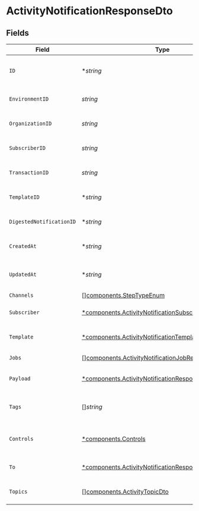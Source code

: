 # ActivityNotificationResponseDto


## Fields

| Field                                                                                                                         | Type                                                                                                                          | Required                                                                                                                      | Description                                                                                                                   |
| ----------------------------------------------------------------------------------------------------------------------------- | ----------------------------------------------------------------------------------------------------------------------------- | ----------------------------------------------------------------------------------------------------------------------------- | ----------------------------------------------------------------------------------------------------------------------------- |
| `ID`                                                                                                                          | **string*                                                                                                                     | :heavy_minus_sign:                                                                                                            | Unique identifier of the notification                                                                                         |
| `EnvironmentID`                                                                                                               | *string*                                                                                                                      | :heavy_check_mark:                                                                                                            | Environment ID of the notification                                                                                            |
| `OrganizationID`                                                                                                              | *string*                                                                                                                      | :heavy_check_mark:                                                                                                            | Organization ID of the notification                                                                                           |
| `SubscriberID`                                                                                                                | *string*                                                                                                                      | :heavy_check_mark:                                                                                                            | Subscriber ID of the notification                                                                                             |
| `TransactionID`                                                                                                               | *string*                                                                                                                      | :heavy_check_mark:                                                                                                            | Transaction ID of the notification                                                                                            |
| `TemplateID`                                                                                                                  | **string*                                                                                                                     | :heavy_minus_sign:                                                                                                            | Template ID of the notification                                                                                               |
| `DigestedNotificationID`                                                                                                      | **string*                                                                                                                     | :heavy_minus_sign:                                                                                                            | Digested Notification ID                                                                                                      |
| `CreatedAt`                                                                                                                   | **string*                                                                                                                     | :heavy_minus_sign:                                                                                                            | Creation time of the notification                                                                                             |
| `UpdatedAt`                                                                                                                   | **string*                                                                                                                     | :heavy_minus_sign:                                                                                                            | Last updated time of the notification                                                                                         |
| `Channels`                                                                                                                    | [][components.StepTypeEnum](../../models/components/steptypeenum.md)                                                          | :heavy_minus_sign:                                                                                                            | N/A                                                                                                                           |
| `Subscriber`                                                                                                                  | [*components.ActivityNotificationSubscriberResponseDto](../../models/components/activitynotificationsubscriberresponsedto.md) | :heavy_minus_sign:                                                                                                            | Subscriber of the notification                                                                                                |
| `Template`                                                                                                                    | [*components.ActivityNotificationTemplateResponseDto](../../models/components/activitynotificationtemplateresponsedto.md)     | :heavy_minus_sign:                                                                                                            | Template of the notification                                                                                                  |
| `Jobs`                                                                                                                        | [][components.ActivityNotificationJobResponseDto](../../models/components/activitynotificationjobresponsedto.md)              | :heavy_minus_sign:                                                                                                            | Jobs of the notification                                                                                                      |
| `Payload`                                                                                                                     | [*components.ActivityNotificationResponseDtoPayload](../../models/components/activitynotificationresponsedtopayload.md)       | :heavy_minus_sign:                                                                                                            | Payload of the notification                                                                                                   |
| `Tags`                                                                                                                        | []*string*                                                                                                                    | :heavy_minus_sign:                                                                                                            | Tags associated with the notification                                                                                         |
| `Controls`                                                                                                                    | [*components.Controls](../../models/components/controls.md)                                                                   | :heavy_minus_sign:                                                                                                            | Controls associated with the notification                                                                                     |
| `To`                                                                                                                          | [*components.ActivityNotificationResponseDtoTo](../../models/components/activitynotificationresponsedtoto.md)                 | :heavy_minus_sign:                                                                                                            | To field for subscriber definition                                                                                            |
| `Topics`                                                                                                                      | [][components.ActivityTopicDto](../../models/components/activitytopicdto.md)                                                  | :heavy_minus_sign:                                                                                                            | Topics of the notification                                                                                                    |